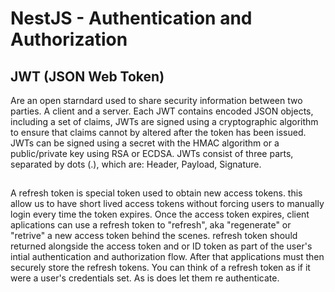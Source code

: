 # NestJS - Authentication and Authorization
## JWT (JSON Web Token)
Are an open starndard used to share security information between two parties. A client and a server. Each JWT contains encoded JSON objects, including a set of claims, JWTs are signed using a cryptographic algorithm to ensure that claims cannot by altered after the token has been issued. JWTs can be signed using a secret with the HMAC algorithm or a public/private key using RSA or ECDSA. 
JWTs consist of three parts, separated by dots (.), which are: Header, Payload, Signature.
##
A refresh token is special token used to obtain new access tokens. this allow us to have short lived access tokens without forcing users to manually login every time the token expires. Once the access token expires, client aplications can use a refresh token to "refresh", aka "regenerate" or "retrive" a new access token behind the scenes. refresh token should returned alongside the access token and or ID token as part of the user's intial authentication and authorization flow. After that applications must then securely store the refresh tokens. You can think of a refresh token as if it were a user's credentials set. As is does let them re authenticate.